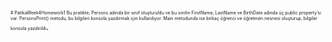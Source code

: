 <span style="font-size:0.5em;"># PatikaWeek4Homework1 Bu pratikte, Persons adında bir sınıf oluşturuldu ve bu sınıfın FirstName, LastName ve BirthDate adında üç public property’si var. PersonsPrint() metodu, bu bilgileri konsola yazdırmak için kullanılıyor. Main metodunda ise birkaç öğrenci ve öğretmen nesnesi oluşturup, bilgiler konsola yazdırıldı</span>.
